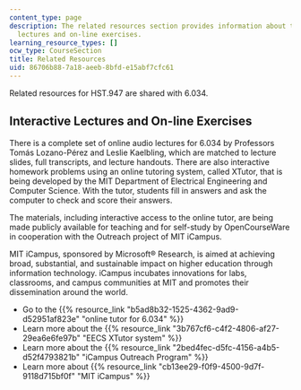 ```yaml
---
content_type: page
description: The related resources section provides information about the interactive
  lectures and on-line exercises.
learning_resource_types: []
ocw_type: CourseSection
title: Related Resources
uid: 86706b88-7a18-aeeb-8bfd-e15abf7cfc61
---
```


Related resources for HST.947 are shared with 6.034.

Interactive Lectures and On-line Exercises
------------------------------------------

There is a complete set of online audio lectures for 6.034 by Professors Tomás Lozano-Pérez and Leslie Kaelbling, which are matched to lecture slides, full transcripts, and lecture handouts. There are also interactive homework problems using an online tutoring system, called XTutor, that is being developed by the MIT Department of Electrical Engineering and Computer Science. With the tutor, students fill in answers and ask the computer to check and score their answers.

The materials, including interactive access to the online tutor, are being made publicly available for teaching and for self-study by OpenCourseWare in cooperation with the Outreach project of MIT iCampus.

MIT iCampus, sponsored by Microsoft® Research, is aimed at achieving broad, substantial, and sustainable impact on higher education through information technology. iCampus incubates innovations for labs, classrooms, and campus communities at MIT and promotes their dissemination around the world.

*   Go to the {{% resource_link "b5ad8b32-1525-4362-9ad9-d52951af823e" "online tutor for 6.034" %}}
*   Learn more about the {{% resource_link "3b767cf6-c4f2-4806-af27-29ea6e6fe97b" "EECS XTutor system" %}}
*   Learn more about the {{% resource_link "2bed4fec-d5fc-4156-a4b5-d52f4793821b" "iCampus Outreach Program" %}}
*   Learn more about {{% resource_link "cb13ee29-f0f9-4500-9d7f-9118d715bf0f" "MIT iCampus" %}}